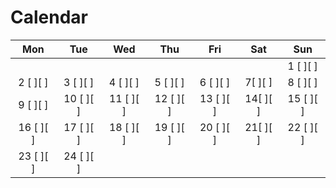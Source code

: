 # Calendar

|Mon|Tue|Wed|Thu|Fri|Sat|Sun|
|:-:|:-:|:-:|:-:|:-:|:-:|:-:|
|   |   |   |   |   |   |1 [ ][ ]|
|2 [ ][ ]|3 [ ][ ]|4 [ ][ ]|5 [ ][ ]|6 [ ][ ]|7[ ][ ]|8 [ ][ ]|
|9 [ ][ ]|10 [ ][ ]|11 [ ][ ]|12 [ ][ ]|13 [ ][ ]|14[ ][ ]|15 [ ][ ]|
|16 [ ][ ]|17 [ ][ ]|18 [ ][ ]|19 [ ][ ]|20 [ ][ ]|21[ ][ ]|22 [ ][ ]|
|23 [ ][ ]|24 [ ][ ]|   |   |   |   |   |
